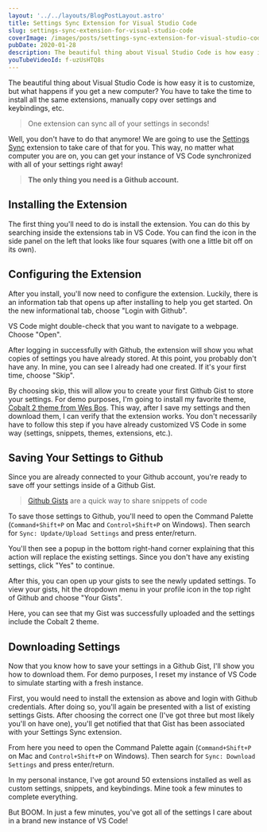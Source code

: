```yaml
---
layout: '../../layouts/BlogPostLayout.astro'
title: Settings Sync Extension for Visual Studio Code
slug: settings-sync-extension-for-visual-studio-code
coverImage: /images/posts/settings-sync-extension-for-visual-studio-code/cover.png
pubDate: 2020-01-28
description: The beautiful thing about Visual Studio Code is how easy it is to customize, but what happens if you get a new computer?
youTubeVideoId: f-uzUsHTQ8s
---
```


The beautiful thing about Visual Studio Code is how easy it is to customize, but what happens if you get a new computer? You have to take the time to install all the same extensions, manually copy over settings and keybindings, etc.

> One extension can sync all of your settings in seconds!

Well, you don't have to do that anymore! We are going to use the [Settings Sync](https://marketplace.visualstudio.com/items?itemName=Shan.code-settings-sync) extension to take care of that for you. This way, no matter what computer you are on, you can get your instance of VS Code synchronized with all of your settings right away!

> **The only thing you need is a Github account.**

## Installing the Extension

The first thing you'll need to do is install the extension. You can do this by searching inside the extensions tab in VS Code. You can find the icon in the side panel on the left that looks like four squares (with one a little bit off on its own).

## Configuring the Extension

After you install, you'll now need to configure the extension. Luckily, there is an information tab that opens up after installing to help you get started. On the new informational tab, choose "Login with Github".

VS Code might double-check that you want to navigate to a webpage. Choose "Open".

After logging in successfully with Github, the extension will show you what copies of settings you have already stored. At this point, you probably don't have any. In mine, you can see I already had one created. If it's your first time, choose "Skip".

By choosing skip, this will allow you to create your first Github Gist to store your settings. For demo purposes, I'm going to install my favorite theme, [Cobalt 2 theme from Wes Bos](https://marketplace.visualstudio.com/items?itemName=wesbos.theme-cobalt2). This way, after I save my settings and then download them, I can verify that the extension works. You don't necessarily have to follow this step if you have already customized VS Code in some way (settings, snippets, themes, extensions, etc.).

## Saving Your Settings to Github

Since you are already connected to your Github account, you're ready to save off your settings inside of a Github Gist.

> [Github Gists](https://help.github.com/en/enterprise/2.13/user/articles/about-gists) are a quick way to share snippets of code

To save those settings to Github, you'll need to open the Command Palette (`Command+Shift+P` on Mac and `Control+Shift+P` on Windows). Then search for `Sync: Update/Upload Settings` and press enter/return.

You'll then see a popup in the bottom right-hand corner explaining that this action will replace the existing settings. Since you don't have any existing settings, click "Yes" to continue.

After this, you can open up your gists to see the newly updated settings. To view your gists, hit the dropdown menu in your profile icon in the top right of Github and choose "Your Gists".

Here, you can see that my Gist was successfully uploaded and the settings include the Cobalt 2 theme.

## Downloading Settings

Now that you know how to save your settings in a Github Gist, I'll show you how to download them. For demo purposes, I reset my instance of VS Code to simulate starting with a fresh instance.

First, you would need to install the extension as above and login with Github credentials. After doing so, you'll again be presented with a list of existing settings Gists. After choosing the correct one (I've got three but most likely you'll on have one), you'll get notified that that Gist has been associated with your Settings Sync extension.

From here you need to open the Command Palette again (`Command+Shift+P` on Mac and `Control+Shift+P` on Windows). Then search for `Sync: Download Settings` and press enter/return.

In my personal instance, I've got around 50 extensions installed as well as custom settings, snippets, and keybindings. Mine took a few minutes to complete everything.

But BOOM. In just a few minutes, you've got all of the settings I care about in a brand new instance of VS Code!
